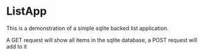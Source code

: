 # ListApp

This is a demonstration of a simple sqlite backed list application.

A GET request will show all items in the sqlite database, a POST
request will add to it
